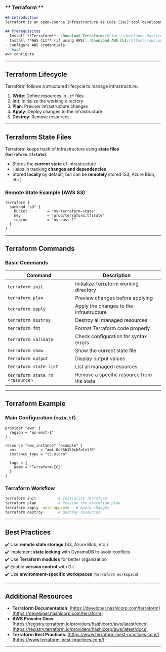 ### ** Terraform **  

```md
## Introduction  
Terraform is an open-source Infrastructure as Code (IaC) tool developed by HashiCorp. It allows you to define, provision, and manage cloud infrastructure using a declarative configuration language.

## Prerequisites  
- Install **Terraform**: [Download Terraform](https://developer.hashicorp.com/terraform/downloads)  
- Install **AWS CLI** (if using AWS): [Download AWS CLI](https://aws.amazon.com/cli/)  
- Configure AWS credentials:
```bash
aws configure
```

---

## Terraform Lifecycle  
Terraform follows a structured lifecycle to manage infrastructure:  

1. **Write**: Define resources in `.tf` files  
2. **Init**: Initialize the working directory  
3. **Plan**: Preview infrastructure changes  
4. **Apply**: Deploy changes to the infrastructure  
5. **Destroy**: Remove resources  

---

## Terraform State Files  
Terraform keeps track of infrastructure using **state files (`terraform.tfstate`)**.  
- Stores the **current state** of infrastructure  
- Helps in tracking **changes and dependencies**  
- Stored **locally** by default, but can be **remotely** stored (S3, Azure Blob, etc.)  

### **Remote State Example (AWS S3)**  
```hcl
terraform {
  backend "s3" {
    bucket         = "my-terraform-state"
    key            = "prod/terraform.tfstate"
    region         = "us-east-1"
  }
}
```
---

## Terraform Commands  

### **Basic Commands**
| Command | Description |
|---------|-------------|
| `terraform init` | Initialize Terraform working directory |
| `terraform plan` | Preview changes before applying |
| `terraform apply` | Apply the changes to the infrastructure |
| `terraform destroy` | Destroy all managed resources |
| `terraform fmt` | Format Terraform code properly |
| `terraform validate` | Check configuration for syntax errors |
| `terraform show` | Show the current state file |
| `terraform output` | Display output values |
| `terraform state list` | List all managed resources |
| `terraform state rm <resource>` | Remove a specific resource from the state |

---

## Terraform Example  

### **Main Configuration (`main.tf`)**
```hcl
provider "aws" {
  region = "us-east-1"
}

resource "aws_instance" "example" {
  ami           = "ami-0c55b159cbfafe1f0"
  instance_type = "t2.micro"

  tags = {
    Name = "Terraform-EC2"
  }
}
```

### **Terraform Workflow**
```bash
terraform init          # Initialize Terraform
terraform plan          # Preview the execution plan
terraform apply -auto-approve   # Apply changes
terraform destroy       # Destroy resources
```

---

## Best Practices  
✔️ Use **remote state storage** (S3, Azure Blob, etc.)  
✔️ Implement **state locking** with DynamoDB to avoid conflicts  
✔️ Use **Terraform modules** for better organization  
✔️ Enable **version control** with Git  
✔️ Use **environment-specific workspaces** (`terraform workspace`)  

---

## Additional Resources  
- **Terraform Documentation**: [https://developer.hashicorp.com/terraform](https://developer.hashicorp.com/terraform)  
- **AWS Provider Docs**: [https://registry.terraform.io/providers/hashicorp/aws/latest/docs](https://registry.terraform.io/providers/hashicorp/aws/latest/docs)  
- **Terraform Best Practices**: [https://www.terraform-best-practices.com/](https://www.terraform-best-practices.com/)  

---

